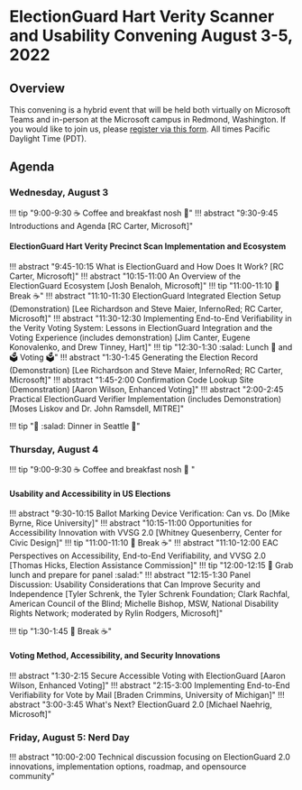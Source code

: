 # ElectionGuard Hart Verity Scanner and Usability Convening August 3-5, 2022

## Overview

This convening is a hybrid event that will be held both virtually on Microsoft Teams and in-person at the Microsoft campus in Redmond, Washington. If you would like to join us, please [register via this form](https://form.jotform.com/221867238031151). All times Pacific Daylight Time (PDT).

## Agenda

### Wednesday, August 3

!!! tip "9:00-9:30  :coffee: Coffee and breakfast nosh :doughnut:"
!!! abstract "9:30-9:45 Introductions and Agenda [RC Carter, Microsoft]"

#### ElectionGuard Hart Verity Precinct Scan Implementation and Ecosystem

!!! abstract "9:45-10:15 What is ElectionGuard and How Does It Work?  [RC Carter, Microsoft]"
!!! abstract "10:15-11:00 An Overview of the ElectionGuard Ecosystem [Josh Benaloh, Microsoft]"
!!! tip "11:00-11:10 :doughnut: Break :coffee:"
!!! abstract "11:10-11:30 ElectionGuard Integrated Election Setup (Demonstration) [Lee Richardson and  Steve Maier, InfernoRed; RC Carter, Microsoft]"
!!! abstract "11:30-12:30 Implementing End-to-End Verifiability in the Verity Voting System: Lessons in ElectionGuard Integration and the Voting Experience (includes demonstration) [Jim Canter, Eugene Konovalenko, and Drew Tinney, Hart]"
!!! tip "12:30-1:30 :salad:  Lunch  :pizza: and :ballot_box: Voting :ballot_box:"
!!! abstract "1:30-1:45 Generating the Election Record (Demonstration) [Lee Richardson and  Steve Maier, InfernoRed; RC Carter, Microsoft]"
!!! abstract "1:45-2:00 Confirmation Code Lookup Site (Demonstration) [Aaron Wilson, Enhanced Voting]"
!!! abstract "2:00-2:45 Practical ElectionGuard Verifier Implementation (includes Demonstration)[Moses Liskov and Dr. John Ramsdell, MITRE]"

!!! tip ":spaghetti: :salad: Dinner in Seattle :wine_glass:"

### Thursday, August 4

!!! tip "9:00-9:30  :coffee:  Coffee and breakfast nosh :doughnut: "

#### Usability and Accessibility in US Elections

!!! abstract "9:30-10:15 Ballot Marking Device Verification: Can vs. Do [Mike Byrne, Rice University]"
!!! abstract "10:15-11:00 Opportunities for Accessibility Innovation with VVSG 2.0 [Whitney Quesenberry, Center for Civic Design]"
!!! tip "11:00-11:10 :doughnut: Break :coffee:"
!!! abstract "11:10-12:00 EAC Perspectives on Accessibility, End-to-End Verifiability, and VVSG 2.0 [Thomas Hicks, Election Assistance Commission]"
!!! tip "12:00-12:15 :pizza: Grab lunch and prepare for panel :salad:"
!!! abstract "12:15-1:30 Panel Discussion: Usability Considerations that Can Improve Security and Independence [Tyler Schrenk, the Tyler Schrenk Foundation; Clark Rachfal, American Council of the Blind; Michelle Bishop, MSW, National Disability Rights Network; moderated by Rylin Rodgers, Microsoft]"

!!! tip "1:30-1:45 :doughnut: Break :coffee:"

#### Voting Method, Accessibility, and Security Innovations

!!! abstract "1:30-2:15 Secure Accessible Voting with ElectionGuard [Aaron Wilson, Enhanced Voting]"
!!! abstract "2:15-3:00 Implementing End-to-End Verifiability for Vote by Mail [Braden Crimmins, University of Michigan]"
!!! abstract "3:00-3:45 What's Next? ElectionGuard 2.0 [Michael Naehrig, Microsoft]"

### Friday, August 5: Nerd Day

!!! abstract "10:00-2:00 Technical discussion focusing on ElectionGuard 2.0 innovations, implementation options, roadmap, and opensource community"
